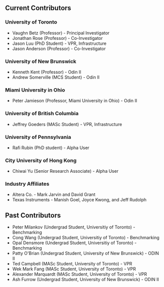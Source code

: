 ## Current Contributors ##

### University of Toronto ###
  * Vaughn Betz (Professor) - Principal Investigator
  * Jonathan Rose (Professor) - Co-Investigator
  * Jason Luu (PhD Student) - VPR, Infrastructure
  * Jason Anderson (Professor) - Co-Investigator


### University of New Brunswick ###
  * Kenneth Kent (Professor) - Odin II
  * Andrew Somerville (MCS Student) - Odin II

### Miami University in Ohio ###
  * Peter Jamieson (Professor, Miami University in Ohio) - Odin II

### University of British Columbia ###
  * Jeffrey Goeders (MASc Student) - VPR, Infrastructure

### University of Pennsylvania ###
  * Rafi Rubin (PhD student) - Alpha User

### City University of Hong Kong ###
  * Chiwai Yu (Senior Research Associate) - Alpha User

### Industry Affiliates ###
  * Altera Co. - Mark Jarvin and David Grant
  * Texas Instruments - Manish Goel, Joyce Kwong, and Jeff Rudolph

## Past Contributors ##

  * Peter Milankov (Undergrad Student, Universitiy of Toronto) - Benchmarking
  * Cong Wang (Undergrad Student, Universitiy of Toronto) - Benchmarking
  * Opal Densmore (Undergrad Student, Universitiy of Toronto) - Benchmarking
  * Patty O'Brian (Undergrad Student, University of New Brunswick) - ODIN II
  * Ted Campbell (MASc Student, University of Toronto) - VPR
  * Wek Mark Fang (MASc Student, University of Toronto) - VPR
  * Alexander Marquardt (MASc Student, University of Toronto) - VPR
  * Ash Furrow (Undergrad Student, University of New Brunswick) - ODIN II